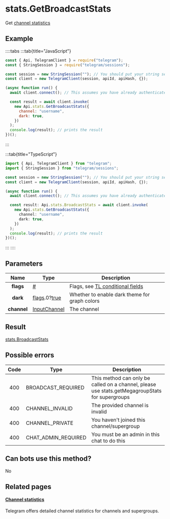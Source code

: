 # stats.GetBroadcastStats

Get [channel statistics](https://core.telegram.org/api/stats)

## Example

::::tabs
:::tab{title="JavaScript"}

```js
const { Api, TelegramClient } = require("telegram");
const { StringSession } = require("telegram/sessions");

const session = new StringSession(""); // You should put your string session here
const client = new TelegramClient(session, apiId, apiHash, {});

(async function run() {
  await client.connect(); // This assumes you have already authenticated with .start()

  const result = await client.invoke(
    new Api.stats.GetBroadcastStats({
      channel: "username",
      dark: true,
    })
  );
  console.log(result); // prints the result
})();
```

:::

:::tab{title="TypeScript"}

```ts
import { Api, TelegramClient } from "telegram";
import { StringSession } from "telegram/sessions";

const session = new StringSession(""); // You should put your string session here
const client = new TelegramClient(session, apiId, apiHash, {});

(async function run() {
  await client.connect(); // This assumes you have already authenticated with .start()

  const result: Api.stats.BroadcastStats = await client.invoke(
    new Api.stats.GetBroadcastStats({
      channel: "username",
      dark: true,
    })
  );
  console.log(result); // prints the result
})();
```

:::
::::

## Parameters

|    Name     | Type                                                                                                                              | Description                                                                                             |
| :---------: | --------------------------------------------------------------------------------------------------------------------------------- | ------------------------------------------------------------------------------------------------------- |
|  **flags**  | [#](https://core.telegram.org/type/%23)                                                                                           | Flags, see [TL conditional fields](https://core.telegram.org/mtproto/TL-combinators#conditional-fields) |
|  **dark**   | [flags](https://core.telegram.org/mtproto/TL-combinators#conditional-fields).0?[true](https://core.telegram.org/constructor/true) | Whether to enable dark theme for graph colors                                                           |
| **channel** | [InputChannel](https://core.telegram.org/type/InputChannel)                                                                       | The channel                                                                                             |

## Result

[stats.BroadcastStats](https://core.telegram.org/type/stats.BroadcastStats)

## Possible errors

| Code | Type                | Description                                                                                     |
| :--: | ------------------- | ----------------------------------------------------------------------------------------------- |
| 400  | BROADCAST_REQUIRED  | This method can only be called on a channel, please use stats.getMegagroupStats for supergroups |
| 400  | CHANNEL_INVALID     | The provided channel is invalid                                                                 |
| 400  | CHANNEL_PRIVATE     | You haven't joined this channel/supergroup                                                      |
| 400  | CHAT_ADMIN_REQUIRED | You must be an admin in this chat to do this                                                    |

## Can bots use this method?

No

## Related pages

#### [Channel statistics](https://core.telegram.org/api/stats)

Telegram offers detailed channel statistics for channels and supergroups.
